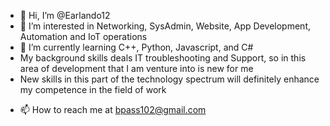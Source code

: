 - 👋 Hi, I’m @Earlando12
- 👀 I’m interested in Networking, SysAdmin, Website, App Development, Automation and IoT operations
- 🌱 I’m currently learning C++, Python, Javascript, and C# 
- My background skills deals IT troubleshooting and Support, so in this area of development that I am venture into is new for me
- New skills in this part of the technology spectrum will definitely enhance my competence in the field of work 
<!--- 💞️ I’m looking to collaborate on ...--->
- 📫 How to reach me at bpass102@gmail.com

<!---
Earlando12/Earlando12 is a ✨ special ✨ repository because its `README.md` (this file) appears on your GitHub profile.
You can click the Preview link to take a look at your changes.
--->

